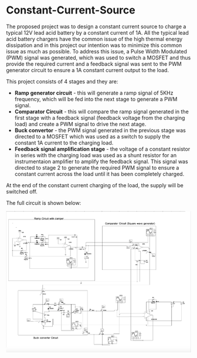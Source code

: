 # Constant-Current-Source

The proposed project was to design a constant current source to charge a typical 12V lead acid battery by a constant current of 1A. All the typical lead acid battery chargers have the common issue of the high thermal energy dissipation and in this project our intention was to minimize this common issue as much as possible. To address this issue, a Pulse Width Modulated (PWM) signal was generated, which was used to switch a MOSFET and thus provide the required current and a feedback signal was sent to the PWM generator circuit to ensure a 1A constant current output to the load.

This project consists of 4 stages and they are:
* **Ramp generator circuit** - this will generate a ramp signal of 5KHz frequency, which will be fed into the next stage to generate a PWM signal.
* **Comparator Circuit** - this will compare the ramp signal generated in the first stage with a feedback signal (feedback voltage from the charging load) and create a PWM signal to drive the next atage.
* **Buck convertor** - the PWM signal generated in the previous stage was directed to a MOSFET which was used as a switch to supply the constant 1A current to the charging load.
* **Feedback signal amplification stage** - the voltage of a constant resistor in series with the charging load was used as a shunt resistor for an instrumentaion amplifier to amplify the feedback signal. This signal was directed to stage 2 to generate the required PWM signal to ensure a constant current across the load until it has been completely charged.

At the end of the constant current charging of the load, the supply will be switched off.

The full circuit is shown below:

![image](https://github.com/KithminiHerath/Constant-Current-Source/blob/master/Images/Final-Circuit.png)
